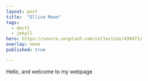 ```yaml
---
layout: post
title:  "Ellise Moon"
tags:
  - dactl
  - jekyll
hero: https://source.unsplash.com/collection/430471/
overlay: none
published: true

---
```

Hello, and welcome to my webpage
